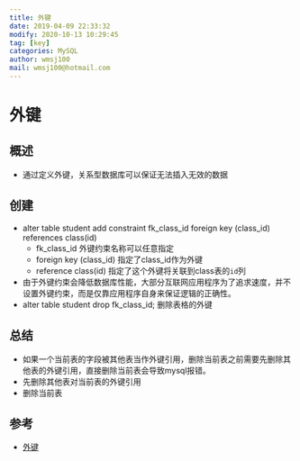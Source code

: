 ```yaml
---
title: 外键
date: 2019-04-09 22:33:32	
modify: 2020-10-13 10:29:45  
tag: [key]
categories: MySQL
author: wmsj100
mail: wmsj100@hotmail.com
---
```


# 外键

## 概述
- 通过定义外键，关系型数据库可以保证无法插入无效的数据

## 创建
- alter table student add constraint fk_class_id foreign key (class_id) references class(id)
	- fk_class_id 外键约束名称可以任意指定
	- foreign key (class_id) 指定了class_id作为外键
	- reference class(id) 指定了这个外键将关联到class表的`id`列
- 由于外键约束会降低数据库性能，大部分互联网应用程序为了追求速度，并不设置外键约束，而是仅靠应用程序自身来保证逻辑的正确性。
- alter table student drop fk_class_id; 删除表格的外键

## 总结

- 如果一个当前表的字段被其他表当作外键引用，删除当前表之前需要先删除其他表的外键引用，直接删除当前表会导致mysql报错。
- 先删除其他表对当前表的外键引用
- 删除当前表

## 参考
- [外键](https://www.liaoxuefeng.com/wiki/001508284671805d39d23243d884b8b99f440bfae87b0f4000/00152781979845823af16bd78094353a46c8f601ae34937000)
